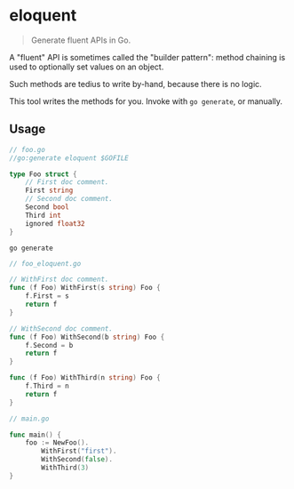 # eloquent

> Generate fluent APIs in Go.

A "fluent" API is sometimes called the "builder pattern": method chaining is used to optionally set values on an object.

Such methods are tedius to write by-hand, because there is no logic.

This tool writes the methods for you. Invoke with `go generate`, or manually.

## Usage

```go
// foo.go
//go:generate eloquent $GOFILE

type Foo struct {
    // First doc comment.
    First string
    // Second doc comment.
    Second bool
    Third int
    ignored float32
}
```

`go generate`

```go
// foo_eloquent.go

// WithFirst doc comment.
func (f Foo) WithFirst(s string) Foo {
    f.First = s
    return f
}

// WithSecond doc comment.
func (f Foo) WithSecond(b string) Foo {
    f.Second = b
    return f
}

func (f Foo) WithThird(n string) Foo {
    f.Third = n
    return f
}
```

```go
// main.go

func main() {
    foo := NewFoo().
        WithFirst("first").
        WithSecond(false).
        WithThird(3)
}
```

